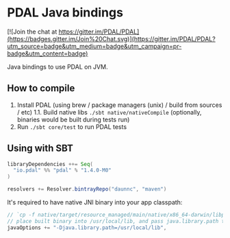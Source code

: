 # PDAL Java bindings

[![Join the chat at https://gitter.im/PDAL/PDAL](https://badges.gitter.im/Join%20Chat.svg)](https://gitter.im/PDAL/PDAL?utm_source=badge&utm_medium=badge&utm_campaign=pr-badge&utm_content=badge)

Java bindings to use PDAL on JVM.

## How to compile

1. Install PDAL (using brew / package managers (unix) / build from sources / etc)
1.1. Build native libs `./sbt native/nativeCompile` (optionally, binaries would be built during tests run)
2. Run `./sbt core/test` to run PDAL tests

## Using with SBT

```scala
libraryDependencies ++= Seq(
  "io.pdal" %% "pdal" % "1.4.0-M0"
)

resolvers += Resolver.bintrayRepo("daunnc", "maven")
```

It's required to have native JNI binary into your app classpath:

```scala
// `cp -f native/target/resource_managed/main/native/x86_64-darwin/libpdaljni0.dylib /usr/local/lib/libpdaljni0.dylib`
// place built binary into /usr/local/lib, and pass java.library.path to your JVM
javaOptions += "-Djava.library.path=/usr/local/lib",
```
